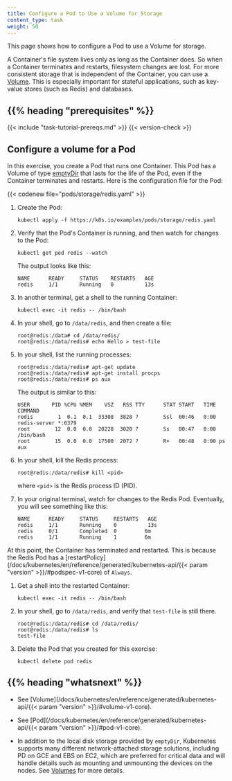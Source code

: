 ```yaml
---
title: Configure a Pod to Use a Volume for Storage
content_type: task
weight: 50
---
```


<!-- overview -->

This page shows how to configure a Pod to use a Volume for storage.

A Container's file system lives only as long as the Container does. So when a
Container terminates and restarts, filesystem changes are lost. For more
consistent storage that is independent of the Container, you can use a
[Volume](/docs/kubernetes/en/concepts/storage/volumes/). This is especially important for stateful
applications, such as key-value stores (such as Redis) and databases.

## {{% heading "prerequisites" %}}

{{< include "task-tutorial-prereqs.md" >}} {{< version-check >}}

<!-- steps -->

## Configure a volume for a Pod

In this exercise, you create a Pod that runs one Container. This Pod has a
Volume of type
[emptyDir](/docs/kubernetes/en/concepts/storage/volumes/#emptydir)
that lasts for the life of the Pod, even if the Container terminates and
restarts. Here is the configuration file for the Pod:

{{< codenew file="pods/storage/redis.yaml" >}}

1. Create the Pod:

   ```shell
   kubectl apply -f https://k8s.io/examples/pods/storage/redis.yaml
   ```

1. Verify that the Pod's Container is running, and then watch for changes to
   the Pod:

   ```shell
   kubectl get pod redis --watch
   ```

   The output looks like this:

   ```shell
   NAME      READY     STATUS    RESTARTS   AGE
   redis     1/1       Running   0          13s
   ```

1. In another terminal, get a shell to the running Container:

   ```shell
   kubectl exec -it redis -- /bin/bash
   ```

1. In your shell, go to `/data/redis`, and then create a file:

   ```shell
   root@redis:/data# cd /data/redis/
   root@redis:/data/redis# echo Hello > test-file
   ```

1. In your shell, list the running processes:

   ```shell
   root@redis:/data/redis# apt-get update
   root@redis:/data/redis# apt-get install procps
   root@redis:/data/redis# ps aux
   ```

   The output is similar to this:

   ```shell
   USER       PID %CPU %MEM    VSZ   RSS TTY      STAT START   TIME COMMAND
   redis        1  0.1  0.1  33308  3828 ?        Ssl  00:46   0:00 redis-server *:6379
   root        12  0.0  0.0  20228  3020 ?        Ss   00:47   0:00 /bin/bash
   root        15  0.0  0.0  17500  2072 ?        R+   00:48   0:00 ps aux
   ```

1. In your shell, kill the Redis process:

   ```shell
   root@redis:/data/redis# kill <pid>
   ```

   where `<pid>` is the Redis process ID (PID).

1. In your original terminal, watch for changes to the Redis Pod. Eventually,
   you will see something like this:

   ```shell
   NAME      READY     STATUS     RESTARTS   AGE
   redis     1/1       Running    0          13s
   redis     0/1       Completed  0         6m
   redis     1/1       Running    1         6m
   ```

At this point, the Container has terminated and restarted. This is because the
Redis Pod has a
[restartPolicy](/docs/kubernetes/en/reference/generated/kubernetes-api/{{< param "version" >}}/#podspec-v1-core)
of `Always`.

1. Get a shell into the restarted Container:

   ```shell
   kubectl exec -it redis -- /bin/bash
   ```

1. In your shell, go to `/data/redis`, and verify that `test-file` is still there.

   ```shell
   root@redis:/data/redis# cd /data/redis/
   root@redis:/data/redis# ls
   test-file
   ```

1. Delete the Pod that you created for this exercise:

   ```shell
   kubectl delete pod redis
   ```

## {{% heading "whatsnext" %}}

- See [Volume](/docs/kubernetes/en/reference/generated/kubernetes-api/{{< param "version" >}}/#volume-v1-core).

- See [Pod](/docs/kubernetes/en/reference/generated/kubernetes-api/{{< param "version" >}}/#pod-v1-core).

- In addition to the local disk storage provided by `emptyDir`, Kubernetes
  supports many different network-attached storage solutions, including PD on
  GCE and EBS on EC2, which are preferred for critical data and will handle
  details such as mounting and unmounting the devices on the nodes. See
  [Volumes](/docs/kubernetes/en/concepts/storage/volumes/) for more details.
